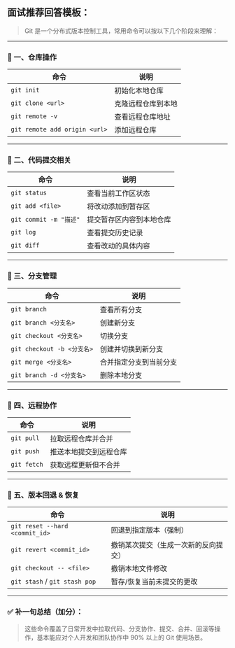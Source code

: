 ##  面试推荐回答模板：

> Git 是一个分布式版本控制工具，常用命令可以按以下几个阶段来理解：

------

### 🔹 一、仓库操作

| 命令                          | 说明               |
| ----------------------------- | ------------------ |
| `git init`                    | 初始化本地仓库     |
| `git clone <url>`             | 克隆远程仓库到本地 |
| `git remote -v`               | 查看远程仓库地址   |
| `git remote add origin <url>` | 添加远程仓库       |



------

### 🔹 二、代码提交相关

| 命令                   | 说明                     |
| ---------------------- | ------------------------ |
| `git status`           | 查看当前工作区状态       |
| `git add <file>`       | 将改动添加到暂存区       |
| `git commit -m "描述"` | 提交暂存区内容到本地仓库 |
| `git log`              | 查看提交历史记录         |
| `git diff`             | 查看改动的具体内容       |



------

### 🔹 三、分支管理

| 命令                       | 说明                   |
| -------------------------- | ---------------------- |
| `git branch`               | 查看所有分支           |
| `git branch <分支名>`      | 创建新分支             |
| `git checkout <分支名>`    | 切换分支               |
| `git checkout -b <分支名>` | 创建并切换到新分支     |
| `git merge <分支名>`       | 合并指定分支到当前分支 |
| `git branch -d <分支名>`   | 删除本地分支           |



------

### 🔹 四、远程协作

| 命令        | 说明                   |
| ----------- | ---------------------- |
| `git pull`  | 拉取远程仓库并合并     |
| `git push`  | 推送本地提交到远程仓库 |
| `git fetch` | 获取远程更新但不合并   |



------

### 🔹 五、版本回退 & 恢复

| 命令                           | 说明                                 |
| ------------------------------ | ------------------------------------ |
| `git reset --hard <commit_id>` | 回退到指定版本（强制）               |
| `git revert <commit_id>`       | 撤销某次提交（生成一次新的反向提交） |
| `git checkout -- <file>`       | 撤销本地文件修改                     |
| `git stash` / `git stash pop`  | 暂存/恢复当前未提交的更改            |



------

### ✅ 补一句总结（加分）：

> 这些命令覆盖了日常开发中拉取代码、分支协作、提交、合并、回滚等操作，基本能应对个人开发和团队协作中 90% 以上的 Git 使用场景。